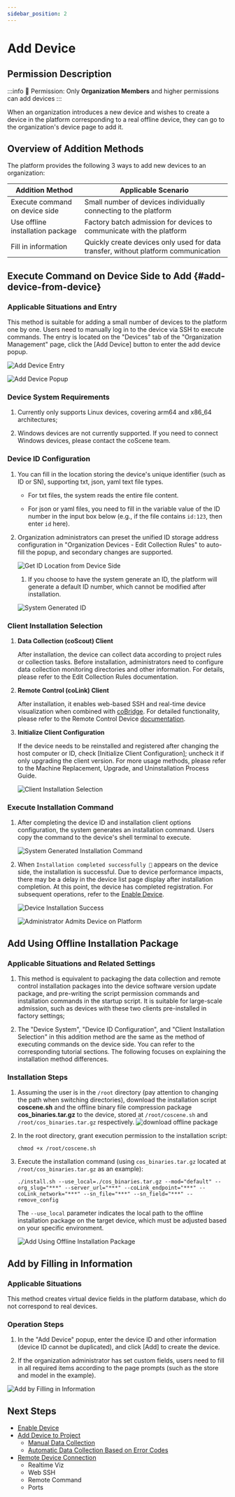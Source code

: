 ```yaml
---
sidebar_position: 2
---
```


# Add Device

## Permission Description

:::info
🤖 Permission: Only **Organization Members** and higher permissions can add devices
:::

When an organization introduces a new device and wishes to create a device in the platform corresponding to a real offline device, they can go to the organization's device page to add it.

## Overview of Addition Methods

The platform provides the following 3 ways to add new devices to an organization:

| Addition Method | Applicable Scenario |
| --------------- | ------------------- |
| Execute command on device side | Small number of devices individually connecting to the platform |
| Use offline installation package | Factory batch admission for devices to communicate with the platform |
| Fill in information | Quickly create devices only used for data transfer, without platform communication |

## Execute Command on Device Side to Add {#add-device-from-device}

### Applicable Situations and Entry

This method is suitable for adding a small number of devices to the platform one by one. Users need to manually log in to the device via SSH to execute commands. The entry is located on the "Devices" tab of the "Organization Management" page, click the [Add Device] button to enter the add device popup.

![Add Device Entry](./img/4-3-add-device-button.png)

![Add Device Popup](./img/4-3-add-device-popup.png)

### Device System Requirements

1. Currently only supports Linux devices, covering arm64 and x86_64 architectures;

2. Windows devices are not currently supported. If you need to connect Windows devices, please contact the coScene team.

### Device ID Configuration

1. You can fill in the location storing the device's unique identifier (such as ID or SN), supporting txt, json, yaml text file types.

   - For txt files, the system reads the entire file content.

   - For json or yaml files, you need to fill in the variable value of the ID number in the input box below (e.g., if the file contains `id:123`, then enter `id` here).

2. Organization administrators can preset the unified ID storage address configuration in "Organization Devices - Edit Collection Rules" to auto-fill the popup, and secondary changes are supported.

   ![Get ID Location from Device Side](./img/4-3-add-device-id-01.png)

   1. If you choose to have the system generate an ID, the platform will generate a default ID number, which cannot be modified after installation.

   ![System Generated ID](./img/4-3-add-device-id-02.png)

### Client Installation Selection

1. **Data Collection (coScout) Client**

   After installation, the device can collect data according to project rules or collection tasks. Before installation, administrators need to configure data collection monitoring directories and other information. For details, please refer to the Edit Collection Rules documentation.

2. **Remote Control (coLink) Client**

   After installation, it enables web-based SSH and real-time device visualization when combined with [coBridge](https://github.com/coscene-io/coBridge). For detailed functionality, please refer to the Remote Control Device [documentation](https://docs.coscene.cn/en/docs/device/device-remote-control).

3. **Initialize Client Configuration**

   If the device needs to be reinstalled and registered after changing the host computer or ID, check [Initialize Client Configuration]; uncheck it if only upgrading the client version. For more usage methods, please refer to the Machine Replacement, Upgrade, and Uninstallation Process Guide.

   ![Client Installation Selection](./img/4-3-install-coscout-colink.png)

### Execute Installation Command

1. After completing the device ID and installation client options configuration, the system generates an installation command. Users copy the command to the device's shell terminal to execute.

   ![System Generated Installation Command](./img/4-3-install-cmd.png)

2. When `Installation completed successfully 🎉` appears on the device side, the installation is successful. Due to device performance impacts, there may be a delay in the device list page display after installation completion. At this point, the device has completed registration. For subsequent operations, refer to the [Enable Device](./3-manage-device.md#enable-device).

   ![Device Installation Success](./img/4-3-install-successfully.png)

   ![Administrator Admits Device on Platform](./img/4-3-access-device.png)

## Add Using Offline Installation Package

### Applicable Situations and Related Settings

1. This method is equivalent to packaging the data collection and remote control installation packages into the device software version update package, and pre-writing the script permission commands and installation commands in the startup script. It is suitable for large-scale admission, such as devices with these two clients pre-installed in factory settings;

2. The "Device System", "Device ID Configuration", and "Client Installation Selection" in this addition method are the same as the method of executing commands on the device side. You can refer to the corresponding tutorial sections. The following focuses on explaining the installation method differences.

### Installation Steps

1. Assuming the user is in the `/root` directory (pay attention to changing the path when switching directories), download the installation script **coscene.sh** and the offline binary file compression package **cos_binaries.tar.gz** to the device, stored at `/root/coscene.sh` and `/root/cos_binaries.tar.gz` respectively.
   ![download offline package](./img/4-3-download-offline-package.png)


2. In the root directory, grant execution permission to the installation script:

   ```plain text
   chmod +x /root/coscene.sh
   ```

3. Execute the installation command (using `cos_binaries.tar.gz` located at `/root/cos_binaries.tar.gz` as an example):

   ```plain text
   ./install.sh --use_local=./cos_binaries.tar.gz --mod="default" --org_slug="***" --server_url="***" --coLink_endpoint="***" --coLink_network="***" --sn_file="***" --sn_field="***" --remove_config
   ```

   The `--use_local` parameter indicates the local path to the offline installation package on the target device, which must be adjusted based on your specific environment.

   ![Add Using Offline Installation Package](./img/4-3-offline-install-package.png)

## Add by Filling in Information

### Applicable Situations

This method creates virtual device fields in the platform database, which do not correspond to real devices.

### Operation Steps

1. In the "Add Device" popup, enter the device ID and other information (device ID cannot be duplicated), and click [Add] to create the device.

2. If the organization administrator has set custom fields, users need to fill in all required items according to the page prompts (such as the store and model in the example).

![Add by Filling in Information](./img/4-3-input-information.png)

## Next Steps
- [Enable Device](./3-manage-device.md#enable-device)
- [Add Device to Project](./3-manage-device.md#assign-devices-to-projects)
   - [Manual Data Collection](../use-case/1-common-task.md)
   - [Automatic Data Collection Based on Error Codes](../use-case/data-diagnosis/2-get-started.md)
- [Remote Device Connection](./5-device-remote-control.md)
   - Realtime Viz
   - Web SSH
   - Remote Command
   - Ports